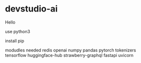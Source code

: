 # devstudio-ai

Hello

use python3

install pip

modudles needed
redis
openai
numpy
pandas
pytorch
tokenizers
tensorflow
huggingface-hub 
strawberry-graphql
fastapi
uvicorn
